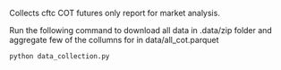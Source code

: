 Collects cftc COT futures only report for market analysis.

Run the following command to download all data in .data/zip folder
and aggregate few of the collumns for in data/all_cot.parquet
```
python data_collection.py
```